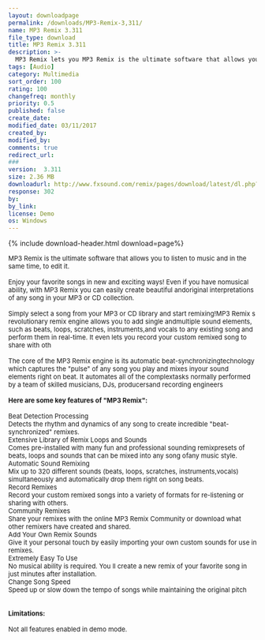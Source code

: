 ```yaml
---
layout: downloadpage
permalink: /downloads/MP3-Remix-3,311/
name: MP3 Remix 3.311
file_type: download
title: MP3 Remix 3.311
description: >-
  MP3 Remix lets you MP3 Remix is the ultimate software that allows you to listen to music and in the same time, to edit it.
tags: [Audio]
category: Multimedia
sort_order: 100
rating: 100
changefreq: monthly
priority: 0.5
published: false
create_date:
modified_date: 03/11/2017
created_by:
modified_by:
comments: true
redirect_url:
###
version:  3.311
size: 2.36 MB
downloadurl: http://www.fxsound.com/remix/pages/download/latest/dl.php?vendor=115&subvendor=307&plus=0&refer=0
response: 302
by:
by_link:
license: Demo
os: Windows
---
```


{% include download-header.html download=page%}

<p style="fix-download-text !important">
<p><font size="2"><p>MP3 Remix is the ultimate software that allows you to listen to music and in the same time, to edit it.<br />
<br />
Enjoy your favorite songs in new and exciting ways! Even if you have nomusical ability, with MP3 Remix you can easily create beautiful andoriginal interpretations of any song in your MP3 or CD collection. <br />
<br />
Simply select a song from your MP3 or CD library and start remixing!MP3 Remix s revolutionary remix engine allows you to add single andmultiple sound elements, such as beats, loops, scratches, instruments,and vocals to any existing song and perform them in real-time. It even lets you record your custom remixed song to share with oth<br />
<br />
The core of the MP3 Remix engine is its automatic beat-synchronizingtechnology which captures the "pulse" of any song you play and mixes inyour sound elements right on beat. It automates all of the complextasks normally performed by a team of skilled musicians, DJs, producersand recording engineers<br />
<br />
<span><strong>Here are some key features of "MP3 Remix":</strong></span><br />
<br />
Beat Detection Processing<br />
Detects the rhythm and dynamics of any song to create incredible "beat-synchronized" remixes. <br />
Extensive Library of Remix Loops and Sounds<br />
Comes pre-installed with many fun and professional sounding remixpresets of beats, loops and sounds that can be mixed into any song ofany music style. <br />
Automatic Sound Remixing<br />
Mix up to 320 different sounds (beats, loops, scratches, instruments,vocals) simultaneously and automatically drop them right on song beats.<br />
Record Remixes<br />
Record your custom remixed songs into a variety of formats for re-listening or sharing with others. <br />
Community Remixes<br />
Share your remixes with the online MP3 Remix Community or download what other remixers have created and shared. <br />
Add Your Own Remix Sounds<br />
Give it your personal touch by easily importing your own custom sounds for use in remixes. <br />
Extremely Easy To Use<br />
No musical ability is required. You ll create a new remix of your favorite song in just minutes after installation. <br />
Change Song Speed<br />
Speed up or slow down the tempo of songs while maintaining the original pitch <br />
<br />
<br />
<span><strong>Limitations:</strong></span><br />
<br />
Not all features enabled in demo mode.</p></p></p>
